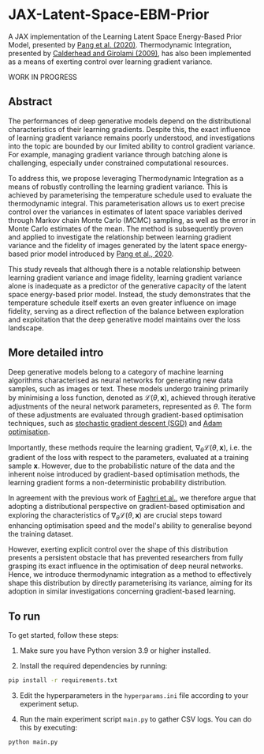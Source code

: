 # JAX-Latent-Space-EBM-Prior
A JAX implementation of the Learning Latent Space Energy-Based Prior Model, presented by [Pang et al. (2020)](https://proceedings.neurips.cc/paper_files/paper/2020/file/fa3060edb66e6ff4507886f9912e1ab9-Paper.pdf). Thermodynamic Integration, presented by [Calderhead and Girolami (2009)](https://www.sciencedirect.com/science/article/pii/S0167947309002722),
 has also been implemented as a means of exerting control over learning gradient variance.

WORK IN PROGRESS

## Abstract

The performances of deep generative models depend on the distributional characteristics of their learning gradients. Despite this, the exact influence of learning gradient variance remains poorly understood, and investigations into the topic are bounded by our limited ability to control gradient variance. For example, managing gradient variance through batching alone is challenging, especially under constrained computational resources.

To address this, we propose leveraging Thermodynamic Integration as a means of robustly controlling the learning gradient variance. This is achieved by parameterising the temperature schedule used to evaluate the thermodynamic integral. This parameterisation allows us to exert precise control over the variances in estimates of latent space variables derived through Markov chain Monte Carlo (MCMC) sampling, as well as the error in Monte Carlo estimates of the mean. The method is subsequently proven and applied to investigate the relationship between learning gradient variance and the fidelity of images generated by the latent space energy-based prior model introduced by [Pang et al., 2020](https://proceedings.neurips.cc/paper_files/paper/2020/file/fa3060edb66e6ff4507886f9912e1ab9-Paper.pdf). 

This study reveals that although there is a notable relationship between learning gradient variance and image fidelity, learning gradient variance alone is inadequate as a predictor of the generative capacity of the latent space energy-based prior model. Instead, the study demonstrates that the temperature schedule itself exerts an even greater influence on image fidelity, serving as a direct reflection of the balance between exploration and exploitation that the deep generative model maintains over the loss landscape. 

## More detailed intro

Deep generative models belong to a category of machine learning algorithms characterised as neural networks for generating new data samples, such as images or text. These models undergo training primarily by minimising a loss function, denoted as $\mathcal{L}(\theta, \mathbf{x})$, achieved through iterative adjustments of the neural network parameters, represented as $\theta$. The form of these adjustments are evaluated through gradient-based optimisation techniques, such as [stochastic gradient descent (SGD)](https://api.semanticscholar.org/CorpusID:16945044) and [Adam optimisation](https://arxiv.org/abs/1412.6980).

Importantly, these methods require the learning gradient, $\nabla_\theta \mathcal{L}(\theta, \mathbf{x})$, i.e. the gradient of the loss with respect to the parameters, evaluated at a training sample $\mathbf{x}$. However, due to the probabilistic nature of the data and the inherent noise introduced by gradient-based optimisation methods, the learning gradient forms a non-deterministic probability distribution.

In agreement with the previous work of [Faghri et al.](https://arxiv.org/abs/2007.04532), we therefore argue that adopting a distributional perspective on gradient-based optimisation and exploring the characteristics of $\nabla_\theta \mathcal{L}(\theta, \mathbf{x})$ are crucial steps toward enhancing optimisation speed and the model's ability to generalise beyond the training dataset. 

However, exerting explicit control over the shape of this distribution presents a persistent obstacle that has prevented researchers from fully grasping its exact influence in the optimisation of deep neural networks. Hence, we introduce thermodynamic integration as a method to effectively shape this distribution by directly parameterising its variance, aiming for its adoption in similar investigations concerning gradient-based learning.

## To run

To get started, follow these steps:

1. Make sure you have Python version 3.9 or higher installed.
 
2. Install the required dependencies by running:

```bash
pip install -r requirements.txt
```

3. Edit the hyperparameters in the `hyperparams.ini` file according to your experiment setup.

4. Run the main experiment script `main.py` to gather CSV logs. You can do this by executing:

```bash
python main.py
```




